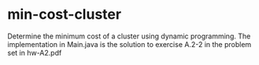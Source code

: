 # min-cost-cluster
Determine the minimum cost of a cluster using dynamic programming. The implementation in Main.java is the solution to exercise A.2-2 in the problem set in hw-A2.pdf
